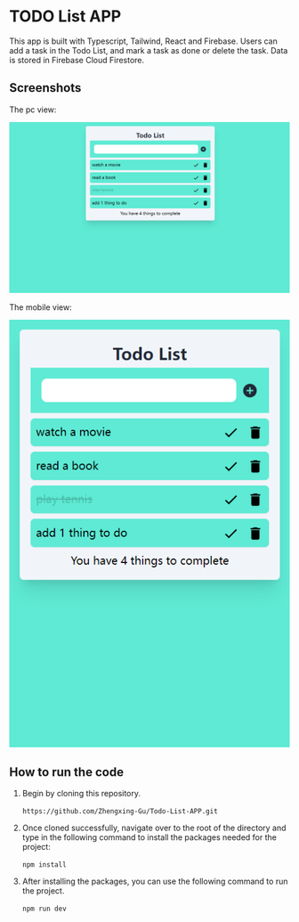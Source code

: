 # TODO List APP

This app is built with Typescript, Tailwind, React and Firebase. Users can add a task in the Todo List, and mark a task as done or delete the task. Data is stored in Firebase Cloud Firestore.

## Screenshots
The pc view:

![PC View](project_images/pc_view.png)

The mobile view:

![PC View](project_images/mobile_view.png)

## How to run the code
1. Begin by cloning this repository.

    ```https://github.com/Zhengxing-Gu/Todo-List-APP.git```

2. Once cloned successfully, navigate over to the root of the directory and type 
in the following command to install the packages needed for the project: 

    ```npm install```

3. After installing the packages, you can use the following command to run the project. 

    ```npm run dev```